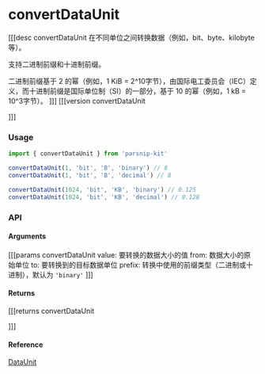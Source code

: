 # convertDataUnit
[[[desc convertDataUnit
  在不同单位之间转换数据（例如，bit、byte、kilobyte 等）。
  
  支持二进制前缀和十进制前缀。

  二进制前缀基于 2 的幂（例如，1 KiB = 2^10字节），由国际电工委员会（IEC）定义，而十进制前缀是国际单位制（SI）的一部分，基于 10 的幂（例如，1 kB = 10^3字节）。
]]]
[[[version convertDataUnit
  
]]]

### Usage

```ts
import { convertDataUnit } from 'parsnip-kit'

convertDataUnit(1, 'bit', 'B', 'binary') // 8
convertDataUnit(1, 'bit', 'B', 'decimal') // 8

convertDataUnit(1024, 'bit', 'KB', 'binary') // 0.125
convertDataUnit(1024, 'bit', 'KB', 'decimal') // 0.128

```


### API

#### Arguments

[[[params convertDataUnit
value: 要转换的数据大小的值
from: 数据大小的原始单位
to: 要转换到的目标数据单位
prefix: 转换中使用的前缀类型（二进制或十进制），默认为 `'binary'`
]]]

#### Returns

[[[returns convertDataUnit

]]]

#### Reference

[DataUnit](../common/types#dataunit)
